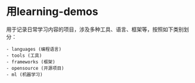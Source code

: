# 用learning-demos

用于记录日常学习内容的项目，涉及多种工具、语言、框架等，按照如下类别划分：

```
- languages (编程语言)
- tools (工具)
- frameworks (框架)
- opensource (开源项目)
- ml (机器学习)
```